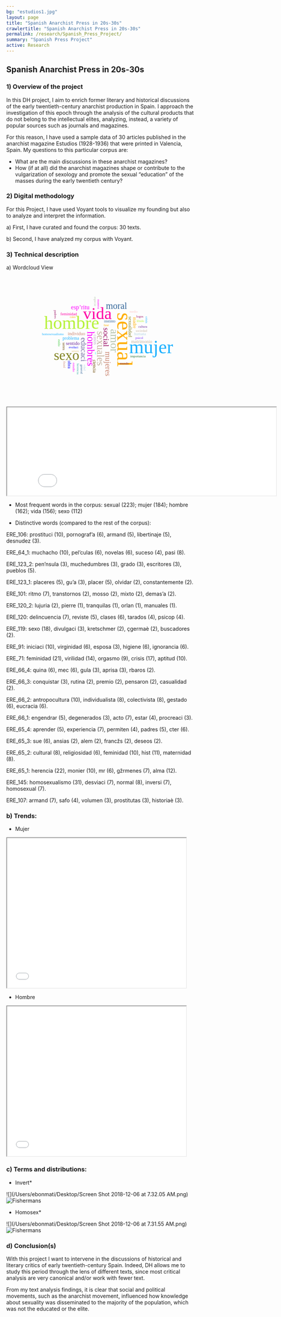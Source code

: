```yaml
---
bg: "estudios1.jpg"
layout: page
title: "Spanish Anarchist Press in 20s-30s"
crawlertitle: "Spanish Anarchist Press in 20s-30s"
permalink: /research/Spanish_Press_Project/
summary: "Spanish Press Project"
active: Research
---
```

## Spanish Anarchist Press in 20s-30s

### 1) Overview of the project

In this DH project, I aim to enrich former literary and historical discussions of the early twentieth-century anarchist production in Spain. I approach the investigation of this epoch through the analysis of the cultural products that do not belong to the intellectual elites, analyzing, instead, a variety of popular sources such as journals and magazines.

For this reason, I have used a sample data of 30 articles published in the anarchist magazine Estudios (1928-1936) that were printed in Valencia, Spain. My questions to this particular corpus are:

- What are the main discussions in these anarchist magazines?
- How (if at all) did the anarchist magazines shape or contribute to the vulgarization of sexology and promote the sexual “education” of the masses during the early twentieth century?


### 2) Digital methodology
For this Project, I have used Voyant tools to visualize my founding but also to analyze and interpret the information.

a) First, I have curated and found the corpus: 30 texts.

b) Second, I have analyzed my corpus with Voyant.



### 3) Technical description

a) Wordcloud View

<svg id="cirrus_86" class="cirrusGraph" width="477" height="334" version="1.1" xmlns="http://www.w3.org/2000/svg"><g transform="translate(238.5, 167) scale(0.7151424288749695,0.7151424288749695)"><text text-anchor="middle" data-freq="223" transform="translate(80, 4) rotate(90)" style="font-family: &quot;Palatino Linotype&quot;, &quot;Book Antiqua&quot;, Palatino, serif; fill: rgb(255, 174, 0); font-size: 79.0909px;">sexual</text><text text-anchor="middle" data-freq="184" transform="translate(206, 54) rotate(0)" style="font-family: &quot;Palatino Linotype&quot;, &quot;Book Antiqua&quot;, Palatino, serif; fill: rgb(30, 177, 255); font-size: 70.2489px;">mujer</text><text text-anchor="middle" data-freq="162" transform="translate(-90, -37)" style="font-family: &quot;Palatino Linotype&quot;, &quot;Book Antiqua&quot;, Palatino, serif; fill: rgb(182, 242, 58); font-size: 67.2667px;">hombre</text><text text-anchor="middle" data-freq="156" transform="translate(6, -73) rotate(0)" style="font-family: &quot;Palatino Linotype&quot;, &quot;Book Antiqua&quot;, Palatino, serif; fill: rgb(255, 0, 164); font-size: 62.0921px;">vida</text><text text-anchor="middle" data-freq="112" transform="translate(-109, 80) rotate(0)" style="font-family: &quot;Palatino Linotype&quot;, &quot;Book Antiqua&quot;, Palatino, serif; fill: rgb(128, 130, 33); font-size: 51.7323px;">sexo</text><text text-anchor="middle" data-freq="87" transform="translate(55, 8) rotate(90)" style="font-family: &quot;Palatino Linotype&quot;, &quot;Book Antiqua&quot;, Palatino, serif; fill: rgb(182, 197, 174); font-size: 42.545px;">amor</text><text text-anchor="middle" data-freq="80" transform="translate(5, 37) rotate(90)" style="font-family: &quot;Palatino Linotype&quot;, &quot;Book Antiqua&quot;, Palatino, serif; fill: rgb(197, 179, 159); font-size: 38.2126px;">sexuales</text><text text-anchor="middle" data-freq="76" transform="translate(-31, 38) rotate(90)" style="font-family: &quot;Palatino Linotype&quot;, &quot;Book Antiqua&quot;, Palatino, serif; fill: rgb(255, 0, 255); font-size: 37.5259px;">hombres</text><text text-anchor="middle" data-freq="71" transform="translate(77, -111) rotate(0)" style="font-family: &quot;Palatino Linotype&quot;, &quot;Book Antiqua&quot;, Palatino, serif; fill: rgb(51, 102, 153); font-size: 33.7838px;">moral</text><text text-anchor="middle" data-freq="67" transform="translate(29, -5) rotate(90)" style="font-family: &quot;Palatino Linotype&quot;, &quot;Book Antiqua&quot;, Palatino, serif; fill: rgb(155, 20, 104); font-size: 30.6992px;">social</text><text text-anchor="middle" data-freq="62" transform="translate(-55, 41) rotate(90)" style="font-family: &quot;Palatino Linotype&quot;, &quot;Book Antiqua&quot;, Palatino, serif; fill: rgb(119, 115, 165); font-size: 29.4153px;">educaci</text><text text-anchor="middle" data-freq="61" transform="translate(36, 94) rotate(90)" style="font-family: &quot;Palatino Linotype&quot;, &quot;Book Antiqua&quot;, Palatino, serif; fill: rgb(202, 135, 115); font-size: 29.0157px;">mujeres</text><text text-anchor="middle" data-freq="52" transform="translate(-58, -109)" style="font-family: &quot;Palatino Linotype&quot;, &quot;Book Antiqua&quot;, Palatino, serif; fill: rgb(255, 0, 255); font-size: 22.4598px;">esp’ritu</text><text text-anchor="middle" data-freq="44" transform="translate(-86, 24)" style="font-family: &quot;Palatino Linotype&quot;, &quot;Book Antiqua&quot;, Palatino, serif; fill: rgb(109, 43, 157); font-size: 17.7637px;">sentido</text><text text-anchor="middle" data-freq="44" transform="translate(122, -44) rotate(90)" style="font-family: &quot;Palatino Linotype&quot;, &quot;Book Antiqua&quot;, Palatino, serif; fill: rgb(128, 130, 33); font-size: 18.1176px;">sexualidad</text><text text-anchor="middle" data-freq="43" transform="translate(-11, 103) rotate(90)" style="font-family: &quot;Palatino Linotype&quot;, &quot;Book Antiqua&quot;, Palatino, serif; fill: rgb(111, 76, 10); font-size: 17.0613px;">ciencia</text><text text-anchor="middle" data-freq="43" transform="translate(-72, -13)" style="font-family: &quot;Palatino Linotype&quot;, &quot;Book Antiqua&quot;, Palatino, serif; fill: rgb(202, 135, 115); font-size: 16.8691px;">individuo</text><text text-anchor="middle" data-freq="42" transform="translate(-7, 4) rotate(90)" style="font-family: &quot;Palatino Linotype&quot;, &quot;Book Antiqua&quot;, Palatino, serif; fill: rgb(194, 169, 204); font-size: 17.4191px;">casos</text><text text-anchor="middle" data-freq="42" transform="translate(171, 17)" style="font-family: &quot;Palatino Linotype&quot;, &quot;Book Antiqua&quot;, Palatino, serif; fill: rgb(197, 179, 159); font-size: 16.7936px;">matrimonio</text><text text-anchor="middle" data-freq="42" transform="translate(-104, 97) rotate(90)" style="font-family: &quot;Palatino Linotype&quot;, &quot;Book Antiqua&quot;, Palatino, serif; fill: rgb(0, 0, 255); font-size: 16.482px;">obra</text><text text-anchor="middle" data-freq="41" transform="translate(139, -59) rotate(90)" style="font-family: &quot;Palatino Linotype&quot;, &quot;Book Antiqua&quot;, Palatino, serif; fill: rgb(255, 174, 0); font-size: 16.7559px;">madre</text><text text-anchor="middle" data-freq="41" transform="translate(-93, 4) rotate(0)" style="font-family: &quot;Palatino Linotype&quot;, &quot;Book Antiqua&quot;, Palatino, serif; fill: rgb(30, 177, 255); font-size: 16.2711px;">problema</text><text text-anchor="middle" data-freq="40" transform="translate(-101, -87)" style="font-family: &quot;Palatino Linotype&quot;, &quot;Book Antiqua&quot;, Palatino, serif; fill: rgb(255, 0, 164); font-size: 15.1504px;">feminidad</text><text text-anchor="middle" data-freq="40" transform="translate(52, -60) rotate(0)" style="font-family: &quot;Palatino Linotype&quot;, &quot;Book Antiqua&quot;, Palatino, serif; fill: rgb(51, 102, 153); font-size: 14.0853px;">instinto</text><text text-anchor="middle" data-freq="39" transform="translate(-124, 29) rotate(90)" style="font-family: &quot;Palatino Linotype&quot;, &quot;Book Antiqua&quot;, Palatino, serif; fill: rgb(111, 76, 10); font-size: 14.3878px;">seres</text><text text-anchor="middle" data-freq="37" transform="translate(165, -12)" style="font-family: &quot;Palatino Linotype&quot;, &quot;Book Antiqua&quot;, Palatino, serif; fill: rgb(181, 212, 228); font-size: 13.9172px;">humana</text><text text-anchor="middle" data-freq="36" transform="translate(170, -25) rotate(0)" style="font-family: &quot;Palatino Linotype&quot;, &quot;Book Antiqua&quot;, Palatino, serif; fill: rgb(197, 179, 159); font-size: 12.1514px;">sociedad</text><text text-anchor="middle" data-freq="35" transform="translate(-83, 36)" style="font-family: &quot;Palatino Linotype&quot;, &quot;Book Antiqua&quot;, Palatino, serif; fill: rgb(0, 0, 255); font-size: 12px;">evoluci</text><text text-anchor="middle" data-freq="35" transform="translate(6, -128) rotate(90)" style="font-family: &quot;Palatino Linotype&quot;, &quot;Book Antiqua&quot;, Palatino, serif; fill: rgb(255, 0, 255); font-size: 12px;">manera</text><text text-anchor="middle" data-freq="35" transform="translate(162, 1) rotate(0)" style="font-family: &quot;Palatino Linotype&quot;, &quot;Book Antiqua&quot;, Palatino, serif; fill: rgb(121, 51, 255); font-size: 12px;">psicol</text><text text-anchor="middle" data-freq="34" transform="translate(-160, -13)" style="font-family: &quot;Palatino Linotype&quot;, &quot;Book Antiqua&quot;, Palatino, serif; fill: rgb(30, 177, 255); font-size: 12px;">homosexualismo</text><text text-anchor="middle" data-freq="33" transform="translate(-154, -90) rotate(90)" style="font-family: &quot;Palatino Linotype&quot;, &quot;Book Antiqua&quot;, Palatino, serif; fill: rgb(155, 20, 104); font-size: 12px;">padres</text><text text-anchor="middle" data-freq="32" transform="translate(175, -40) rotate(0)" style="font-family: &quot;Palatino Linotype&quot;, &quot;Book Antiqua&quot;, Palatino, serif; fill: rgb(109, 43, 157); font-size: 12px;">cultura</text><text text-anchor="middle" data-freq="31" transform="translate(-70, 113) rotate(90)" style="font-family: &quot;Palatino Linotype&quot;, &quot;Book Antiqua&quot;, Palatino, serif; fill: rgb(61, 177, 169); font-size: 12px;">herencia</text><text text-anchor="middle" data-freq="30" transform="translate(-46, 108) rotate(90)" style="font-family: &quot;Palatino Linotype&quot;, &quot;Book Antiqua&quot;, Palatino, serif; fill: rgb(181, 212, 228); font-size: 12px;">edad</text><text text-anchor="middle" data-freq="30" transform="translate(-6, -138) rotate(90)" style="font-family: &quot;Palatino Linotype&quot;, &quot;Book Antiqua&quot;, Palatino, serif; fill: rgb(182, 197, 174); font-size: 12px;">especie</text><text text-anchor="middle" data-freq="30" transform="translate(-77, 51)" style="font-family: &quot;Palatino Linotype&quot;, &quot;Book Antiqua&quot;, Palatino, serif; fill: rgb(228, 200, 124); font-size: 12px;">sexos</text><text text-anchor="middle" data-freq="29" transform="translate(-141, 16) rotate(90)" style="font-family: &quot;Palatino Linotype&quot;, &quot;Book Antiqua&quot;, Palatino, serif; fill: rgb(51, 197, 51); font-size: 12px;">estilo</text><text text-anchor="middle" data-freq="29" transform="translate(-86, 107) rotate(90)" style="font-family: &quot;Palatino Linotype&quot;, &quot;Book Antiqua&quot;, Palatino, serif; fill: rgb(255, 0, 255); font-size: 12px;">estudio</text><text text-anchor="middle" data-freq="29" transform="translate(-1, 59) rotate(0)" style="font-family: &quot;Palatino Linotype&quot;, &quot;Book Antiqua&quot;, Palatino, serif; fill: rgb(28, 255, 255); font-size: 12px;">f</text><text text-anchor="middle" data-freq="29" transform="translate(39, -46)" style="font-family: &quot;Palatino Linotype&quot;, &quot;Book Antiqua&quot;, Palatino, serif; fill: rgb(255, 174, 0); font-size: 12px;">fase</text><text text-anchor="middle" data-freq="29" transform="translate(166, -62) rotate(0)" style="font-family: &quot;Palatino Linotype&quot;, &quot;Book Antiqua&quot;, Palatino, serif; fill: rgb(182, 242, 58); font-size: 12px;">libido</text><text text-anchor="middle" data-freq="26" transform="translate(-121, 97) rotate(90)" style="font-family: &quot;Palatino Linotype&quot;, &quot;Book Antiqua&quot;, Palatino, serif; fill: rgb(202, 135, 115); font-size: 12px;">fisiol</text><text text-anchor="middle" data-freq="26" transform="translate(141, -96)" style="font-family: &quot;Palatino Linotype&quot;, &quot;Book Antiqua&quot;, Palatino, serif; fill: rgb(255, 197, 197); font-size: 12px;">medio</text><text text-anchor="middle" data-freq="24" transform="translate(-86, -77) rotate(0)" style="font-family: &quot;Palatino Linotype&quot;, &quot;Book Antiqua&quot;, Palatino, serif; fill: rgb(255, 174, 0); font-size: 12px;">caso</text><text text-anchor="middle" data-freq="24" transform="translate(185, -70) rotate(90)" style="font-family: &quot;Palatino Linotype&quot;, &quot;Book Antiqua&quot;, Palatino, serif; fill: rgb(30, 177, 255); font-size: 12px;">crisis</text><text text-anchor="middle" data-freq="24" transform="translate(-57,114)rotate(90)" style="font-family: &quot;Palatino Linotype&quot;, &quot;Book Antiqua&quot;, Palatino, serif; fill: rgb(51, 102, 153); font-size: 12px;">general</text><text text-anchor="middle" data-freq="24" transform="translate(157,70)rotate(0)" style="font-family: &quot;Palatino Linotype&quot;, &quot;Book Antiqua&quot;, Palatino, serif; fill: rgb(34, 111, 52); font-size: 12px;">importancia</text><text text-anchor="middle" data-freq="24" transform="translate(164,-78)rotate(0)" style="font-family: &quot;Palatino Linotype&quot;, &quot;Book Antiqua&quot;, Palatino, serif; fill: rgb(155, 20, 104); font-size: 12px;">logos</text><text text-anchor="middle" data-freq="24" transform="translate(106,96)rotate(0)" style="font-family: &quot;Palatino Linotype&quot;, &quot;Book Antiqua&quot;, Palatino, serif; fill: rgb(109, 43, 157); font-size: 12px;">mundo</text></g></svg>

<!--	Exported from Voyant Tools (voyant-tools.org).
The iframe src attribute below uses a relative protocol to better function with both
http and https sites, but if you're embedding this into a local web page (file protocol)
you should add an explicit protocol (https if you're using voyant-tools.org, otherwise
it depends on this server.
Feel free to change the height and width values or other styling below: -->
<iframe style='width: 717px; height: 235px;' src='//voyant-tools.org/tool/Summary/?stopList=keywords-691137f6d2c53be8873033f0f000dc76&corpus=4b04c10a86e2b594317c67a500e9533d'></iframe>

- Most frequent words in the corpus: sexual (223); mujer (184); hombre (162); vida (156); sexo (112)

- Distinctive words (compared to the rest of the corpus):

ERE_106: prostituci (10), pornograf’a (6), armand (5), libertinaje (5), desnudez (3).

ERE_64_1: muchacho (10), pel’culas (6), novelas (6), suceso (4), pasi (8).

ERE_123_2: pen’nsula (3), muchedumbres (3), grado (3), escritores (3), pueblos (5).

ERE_123_1: placeres (5), gu’a (3), placer (5), olvidar (2), constantemente (2).

ERE_101: ritmo (7), transtornos (2), mosso (2), mixto (2), demas’a (2).

ERE_120_2: lujuria (2), pierre (1), tranquilas (1), orlan (1), manuales (1).

ERE_120: delincuencia (7), reviste (5), clases (6), tarados (4), psicop (4).

ERE_119: sexo (18), divulgaci (3), kretschmer (2), çgermaè (2), buscadores (2).

ERE_91: iniciaci (10), virginidad (6), esposa (3), higiene (6), ignorancia (6).

ERE_71: feminidad (21), virilidad (14), orgasmo (9), crisis (17), aptitud (10).

ERE_66_4: quina (6), mec (6), gula (3), aprisa (3), rbaros (2).

ERE_66_3: conquistar (3), rutina (2), premio (2), pensaron (2), casualidad (2).

ERE_66_2: antropocultura (10), individualista (8), colectivista (8), gestado (6), eucracia (6).

ERE_66_1: engendrar (5), degenerados (3), acto (7), estar (4), procreaci (3).

ERE_65_4: aprender (5), experiencia (7), permiten (4), padres (5), cter (6).

ERE_65_3: sue (6), ansias (2), alem (2), francžs (2), deseos (2).

ERE_65_2: cultural (8), religiosidad (6), feminidad (10), hist (11), maternidad (8).

ERE_65_1: herencia (22), monier (10), mr (6), gžrmenes (7), alma (12).

ERE_145: homosexualismo (31), desviaci (7), normal (8), inversi (7), homosexual (7).

ERE_107: armand (7), safo (4), volumen (3), prostitutas (3), historiaè (3).


### b) Trends:
- Mujer

<iframe style='width: 477px; height: 399px;' src='//voyant-tools.org/tool/Trends/?stopList=keywords-6ba2f80b652c1d9ac8a63563e0807065&query=inver*&query=mujer&query=mascu*&query=homosex*&labels=true&corpus=4b04c10a86e2b594317c67a500e9533d'></iframe>

- Hombre

<iframe style='width: 477px; height: 399px;' src='//voyant-tools.org/tool/Trends/?stopList=keywords-6ba2f80b652c1d9ac8a63563e0807065&query=inver*&query=homosex*&query=mascu*&query=hombre*&labels=true&corpus=4b04c10a86e2b594317c67a500e9533d'></iframe>



### c) Terms and distributions:

- Invert*

![](/Users/ebonmati/Desktop/Screen Shot 2018-12-06 at 7.32.05 AM.png)
![Fishermans](/assets/images/imagen1.png "Fisherman")
- Homosex*

![](/Users/ebonmati/Desktop/Screen Shot 2018-12-06 at 7.31.55 AM.png)
![Fishermans](/assets/images/imagen2.png "Fisherman")

### d) Conclusion(s)  

With this project I want to intervene in the discussions of historical and literary critics of early twentieth-century Spain. Indeed, DH allows me to study this period through the lens of different texts, since most critical analysis are very canonical and/or work with fewer text.    

From my text analysis findings, it is clear that social and political movements, such as the anarchist movement, influenced how knowledge about sexuality was disseminated to the majority of the population, which was not the educated or the elite.
